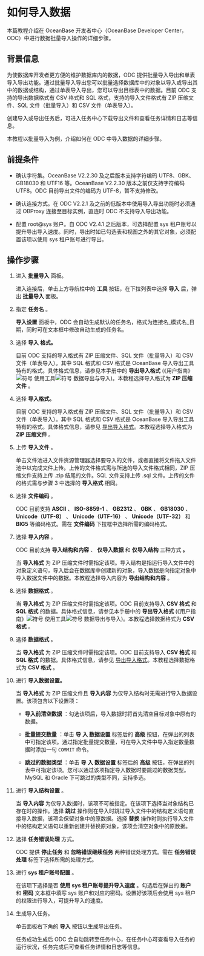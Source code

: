 如何导入数据 
===========================

本篇教程介绍在 OceanBase 开发者中心（OceanBase Developer Center，ODC）中进行数据批量导入操作的详细步骤。

背景信息 
-------------------------

为使数据库开发者更方便的维护数据库内的数据，ODC 提供批量导入导出和单表导入导出功能。通过批量导入导出您可以批量选择数据库中的对象以导入或导出其中的数据或结构，通过单表导入导出，您可以导出目标表中的数据。目前 ODC 支持的导出数据格式有 CSV 格式和 SQL 格式，支持的导入文件格式有 ZIP 压缩文件、SQL 文件（批量导入）和 CSV 文件（单表导入）。

创建导入或导出任务后，可进入任务中心下载导出文件和查看任务详情和日志等信息。

本教程以批量导入为例，介绍如何在 ODC 中导入数据的详细步骤。

前提条件 
-------------------------

* 确认字符集。OceanBase V2.2.30 及之后版本支持字符编码 UTF8、GBK、GB18030 和 UTF16 等。OceanBase V2.2.30 版本之前仅支持字符编码 UTF8。ODC 目前导出文件的编码为 UTF-8，暂不支持修改。

  

* 确认连接方式。在 ODC V2.2.1 及之前的低版本中使用导入导出功能时必须通过 OBProxy 连接至目标实例，直连时 ODC 不支持导入导出功能。

  

* 配置 root@sys 账户。自 ODC V2.4.1 之后版本，可选择配置 sys 租户账号以提升导出导入速度。同时，导出时如已勾选表和视图之外的其它对象，必须配置该项以使用 sys 租户账号进行导出。

  




操作步骤 
-------------------------

1. 进入 **批量导入** 面板。

   进入连接后，单击上方导航栏中的 **工具** 按钮，在下拉列表中选择 **导入** 后，弹出 **批量导入** 面板。
   

2. 指定 **任务名** 。

   **导入设置** 面板中，ODC 会自动生成默认的任务名，格式为连接名_模式名_日期，同时可在文本框中修改自动生成的任务名。
   

3. 选择 **导入** **格式。** 

   目前 ODC 支持的导入格式有 ZIP 压缩文件、SQL 文件（批量导入）和 CSV 文件（单表导入）。其中 SQL 格式和 CSV 格式是 OceanBase 导入导出工具特有的格式。具体格式信息，请参见本手册中的 **导出导入格式** (《用户指南》![符号](https://help-static-aliyun-doc.aliyuncs.com/assets/img/zh-CN/5112176361/p351955.jpg) 使用工具![符号](https://help-static-aliyun-doc.aliyuncs.com/assets/img/zh-CN/5112176361/p351957.jpg) 数据导出与导入)。本教程选择导入格式为 **ZIP 压缩文件** 。
   

4. 选择 **导入格式。** 

   目前 ODC 支持的导入格式有 ZIP 压缩文件、SQL 文件（批量导入）和 CSV 文件（单表导入）。其中 SQL 格式和 CSV 格式是 OceanBase 导入导出工具特有的格式。具体格式信息，请参见 [导出导入格式](../7.client-odc-user-guide/5.client-odc-use-tools/1.client-odc-data-export-and-import/2.client-odc-export-and-import-formats.md)。本教程选择导入格式为 **ZIP 压缩文件** 。
   

5. 上传 **导入文件** 。

   单击文件池进入文件资源管理器选择要导入的文件，或者直接将文件拖入文件池中以完成文件上传。上传的文件格式需与所选的导入文件格式相同，ZIP 压缩文件支持上传 .zip 结尾的文件。SQL 文件支持上传 .sql 文件。上传的文件的格式需与步骤 3 中选择的 **导入格式** 相同。
   

6. 选择 **文件编码** 。

   ODC 目前支持 **ASCII** 、 **ISO-8859-1** 、 **GB2312** 、 **GBK** 、 **GB18030** 、 **Unicode（UTF-8）** 、 **Unicode（UTF-16）** 、 **Unicode（UTF-32）** 和 **BIG5** 等编码格式。需在 **文件编码** 下拉框中选择所需的编码格式。
   

7. 选择 **导入内容** 。

   ODC 目前支持 **导入结构和内容** 、 **仅导入数据** 和 **仅导入结构** 三种方式 **。** 

   当 **导入格式** 为 ZIP 压缩文件时需指定该项。导入结构是指运行导入文件中的对象定义语句，导入后会在数据库中创建新的对象，导入数据是向指定对象中导入数据文件中的数据。本教程选择导入内容为 **导出结构和内容** 。
   

8. 选择 **数据格式** 。

   当 **导入格式** 为 ZIP 压缩文件时需指定该项。ODC 目前支持导入 **CSV 格式** 和 **SQL 格式** 的数据。具体格式信息，请参见本手册中的 **导出导入格式** (《用户指南》![符号](https://help-static-aliyun-doc.aliyuncs.com/assets/img/zh-CN/5112176361/p351955.jpg) 使用工具![符号](https://help-static-aliyun-doc.aliyuncs.com/assets/img/zh-CN/5112176361/p351957.jpg) 数据导出与导入)。本教程选择数据格式为 **CSV 格式** 。
   

9. 选择 **数据格式** 。

   当 **导入格式** 为 ZIP 压缩文件时需指定该项。ODC 目前支持导入 **CSV 格式** 和 **SQL 格式** 的数据。具体格式信息，请参见 [导出导入格式](../7.client-odc-user-guide/5.client-odc-use-tools/1.client-odc-data-export-and-import/2.client-odc-export-and-import-formats.md)。本教程选择数据格式为 **CSV 格式** 。
   

10. 进行 **导入数据设置。** 

    当 **导入格式** 为 ZIP 压缩文件且 **导入内容** 为仅导入结构时无需进行导入数据设置。该项包含以下设置项：
    * **导入前清空数据** ：勾选该项后，导入数据时将首先清空目标对象中原有的数据。

      
    
    * **批量提交数量** ：单击 **导** **入** **数据设置** 标签后的 **高级** 按钮，在弹出的列表中可指定该项。通过指定批量提交数量，可在导入文件中导入指定数量数据时添加一句 `COMMIT` 命令。

      
    
    * **跳过的数据类型** ：单击 **导** **入** **数据设置** 标签后的 **高级** 按钮，在弹出的列表中可指定该项。您可以通过该项指定导入数据时要跳过的数据类型。MySQL 和 Oracle 下可跳过的类型不同，支持多选。

      
    

    

11. 进行 **导入结构设置** 。

    当 **导入内容** 为仅导入数据时，该项不可被指定。在该项下选择当对象结构已存在时的操作。选择 **跳过** 操作则在导入时跳过导入文件中的结构定义语句直接导入数据，该项会保留对象中的原数据。选择 **替换** 操作时则执行导入文件中的结构定义语句以重新创建并替换原对象，该项会清空对象中的原数据。
    

12. 选择 **任务错误处理** 方式。

    ODC 提供 **停止任务** 和 **忽略错误继续任务** 两种错误处理方式。需在 **任务错误处理** 标签下选择所需的处理方式。
    

13. 进行 **sys 租户账号配置** 。

    在该项下选择是否 **使用 sys 租户账号提升导入速度** 。勾选后在弹出的 **账户** 和 **密码** 文本框中填写 sys 账户和对应的密码。设置好该项后会使用 sys 租户的权限进行导入，可提升导入的速度。
    

14. 生成导入任务。

    单击面板右下角的 **导入** 按钮以生成导出任务。

    任务成功生成后 ODC 会自动跳转至任务中心，在任务中心可查看导入任务的运行状况，任务完成后可查看任务详情和日志等信息。
    



